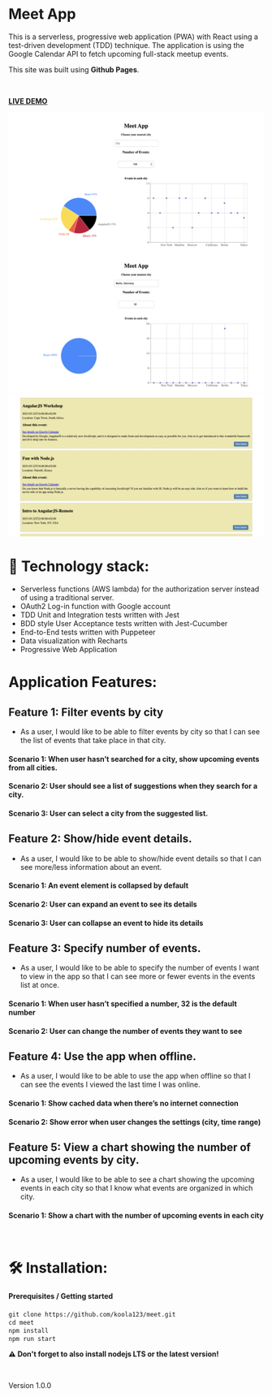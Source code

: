 # Meet App
This is a serverless, progressive web application (PWA) with React using a test-driven development (TDD) technique. The application is using the Google Calendar API to fetch upcoming full-stack meetup events.

This site was built using <strong>Github Pages</strong>.

<br>

<strong>[LIVE DEMO](https://koola123.github.io/meet/)</strong>

![Meet App Image](img/meet.png)
![Meet App Image](img/meet1.png)
![Meet App Image](img/meet2.png)

# 🎯 Technology stack:

- Serverless functions (AWS lambda) for the authorization server instead of using a traditional server.
- OAuth2 Log-in function with Google account
- TDD Unit and Integration tests written with Jest
- BDD style User Acceptance tests written with Jest-Cucumber
- End-to-End tests written with Puppeteer
- Data visualization with Recharts
- Progressive Web Application


# Application Features:


## Feature 1: Filter events by city
- As a user, I would like to be able to filter events by city so that I can see the list of events that take place in that city.
#### Scenario 1: When user hasn’t searched for a city, show upcoming events from all cities.
#### Scenario 2: User should see a list of suggestions when they search for a city.
#### Scenario 3: User can select a city from the suggested list.


## Feature 2: Show/hide event details.
- As a user, I would like to be able to show/hide event details so that I can see more/less information about an event.
#### Scenario 1: An event element is collapsed by default
#### Scenario 2: User can expand an event to see its details
#### Scenario 3: User can collapse an event to hide its details


## Feature 3: Specify number of events.
- As a user, I would like to be able to specify the number of events I want to view in the app so
that I can see more or fewer events in the events list at once.
#### Scenario 1: When user hasn’t specified a number, 32 is the default number
#### Scenario 2: User can change the number of events they want to see


## Feature 4: Use the app when offline.
- As a user, I would like to be able to use the app when offline so that I can see the events I
viewed the last time I was online.
#### Scenario 1: Show cached data when there’s no internet connection
#### Scenario 2: Show error when user changes the settings (city, time range)


## Feature 5: View a chart showing the number of upcoming events by city.
- As a user, I would like to be able to see a chart showing the upcoming events in each city so
that I know what events are organized in which city.
#### Scenario 1: Show a chart with the number of upcoming events in each city

<br>

# 🛠 Installation:

#### Prerequisites / Getting started

```
git clone https://github.com/koola123/meet.git
cd meet
npm install
npm run start
```

<strong> ⚠️ Don't forget to also install nodejs LTS or the latest version!</strong>


<br>

Version 1.0.0

